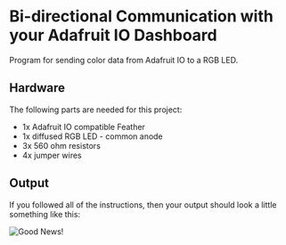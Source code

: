 


# **Bi-directional Communication with your Adafruit IO Dashboard**
 Program for sending color data from Adafruit IO to a RGB LED.

 ## __Hardware__

 The following parts are needed for this project:

- 1x Adafruit IO compatible Feather
- 1x diffused RGB LED - common anode
- 3x 560 ohm resistors
- 4x jumper wires

## __Output__
If you followed all of the instructions, then your output should look a little something like this:

![Good News!](output.jpg)
